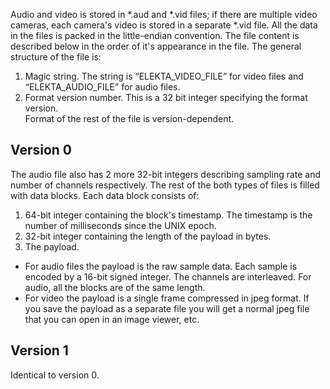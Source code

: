 Audio and video is stored in *.aud and *.vid files; if there are multiple video cameras, each camera's video is stored in a separate *.vid file. All the data in the files is packed in the little-endian convention. The file content is described below in the order of it's appearance in the file. The general structure of the file is:  
 1. Magic string. The string is “ELEKTA_VIDEO_FILE” for video files and “ELEKTA_AUDIO_FILE” for audio files.  
 2. Format version number. This is a 32 bit integer specifying the format version.  
Format of the rest of the file is version-dependent.  

## Version 0
The audio file also has 2 more 32-bit integers describing sampling rate and number of channels respectively. The rest of the both types of files is filled with data blocks. Each data block consists of:  
 1. 64-bit integer containing the block's timestamp. The timestamp is the number of milliseconds since the UNIX epoch.  
 2. 32-bit integer containing the length of the payload in bytes.  
 3. The payload.  
  - For audio files the payload is the raw sample data. Each sample is encoded by a 16-bit signed integer. The channels are interleaved. For audio, all the blocks are of the same length.  
  - For video the payload is a single frame compressed in jpeg format. If you save the payload as a separate file you will get a normal jpeg file that you can open in an image viewer, etc.  

## Version 1
Identical to version 0.

